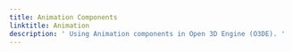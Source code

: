 ```yaml
---
title: Animation Components
linktitle: Animation
description: ' Using Animation components in Open 3D Engine (O3DE). '
---
```

